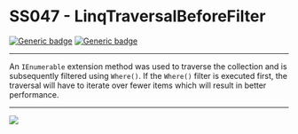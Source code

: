 # SS047 - LinqTraversalBeforeFilter

[![Generic badge](https://img.shields.io/badge/Severity-Warning-yellow.svg)](https://shields.io/) [![Generic badge](https://img.shields.io/badge/CodeFix-Yes-green.svg)](https://shields.io/)

---

An `IEnumerable` extension method was used to traverse the collection and is subsequently filtered using `Where()`. If the `Where()` filter is executed first, the traversal will have to iterate over fewer items which will result in better performance.

---

![](./attachments/SS001.gif)